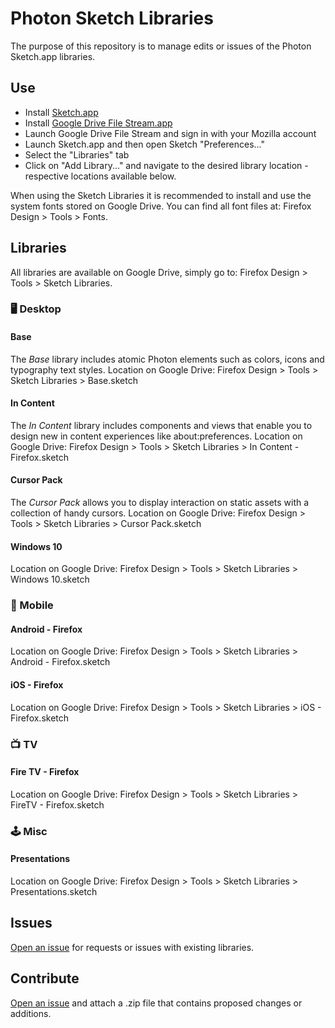 # Photon Sketch Libraries

The purpose of this repository is to manage edits or issues of the Photon Sketch.app libraries.

## Use

- Install [Sketch.app](https://www.sketchapp.com/)
- Install [Google Drive File Stream.app](https://www.google.com/drive/download/)
- Launch Google Drive File Stream and sign in with your Mozilla account
- Launch Sketch.app and then open Sketch "Preferences..."
- Select the "Libraries" tab
- Click on "Add Library..." and navigate to the desired library location - respective locations available below.

When using the Sketch Libraries it is recommended to install and use the system fonts stored on Google Drive. You can find all font files at: Firefox Design > Tools > Fonts.

## Libraries

All libraries are available on Google Drive, simply go to: Firefox Design > Tools > Sketch Libraries.

### 🖥️ Desktop

#### Base

The _Base_ library includes atomic Photon elements such as colors, icons and typography text styles. Location on Google Drive: Firefox Design > Tools > Sketch Libraries > Base.sketch

#### In Content

The _In Content_ library includes components and views that enable you to design new in content experiences like about:preferences. Location on Google Drive: Firefox Design > Tools > Sketch Libraries > In Content - Firefox.sketch 

#### Cursor Pack

The _Cursor Pack_ allows you to display interaction on static assets with a collection of handy cursors. Location on Google Drive: Firefox Design > Tools > Sketch Libraries > Cursor Pack.sketch 

#### Windows 10

Location on Google Drive: Firefox Design > Tools > Sketch Libraries > Windows 10.sketch

### 📱 Mobile

#### Android - Firefox

Location on Google Drive: Firefox Design > Tools > Sketch Libraries > Android - Firefox.sketch

#### iOS - Firefox

Location on Google Drive: Firefox Design > Tools > Sketch Libraries > iOS - Firefox.sketch

### 📺 TV

#### Fire TV - Firefox

Location on Google Drive: Firefox Design > Tools > Sketch Libraries > FireTV - Firefox.sketch

### 🕹️ Misc

#### Presentations

Location on Google Drive: Firefox Design > Tools > Sketch Libraries > Presentations.sketch

## Issues

[Open an issue](https://github.com/firefoxux/photon-library/issues/new) for requests or issues with existing libraries.

## Contribute

[Open an issue](https://github.com/firefoxux/photon-library/issues/new) and attach a .zip file that contains proposed changes or additions.

